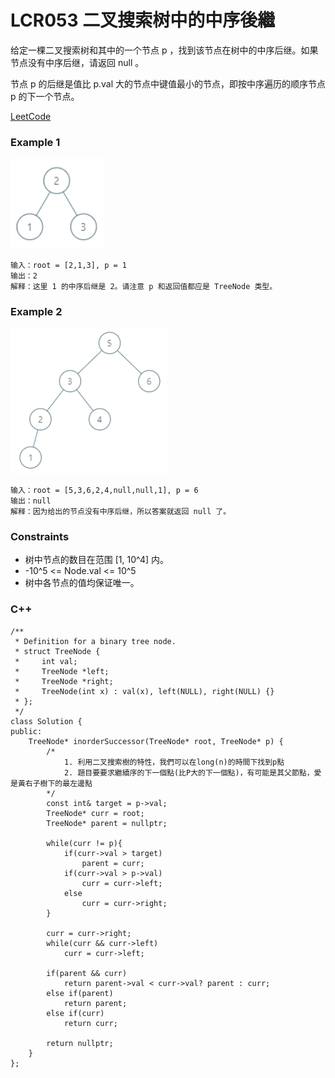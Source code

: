 # LCR053 二叉搜索树中的中序後繼

给定一棵二叉搜索树和其中的一个节点 p ，找到该节点在树中的中序后继。如果节点没有中序后继，请返回 null 。

节点 p 的后继是值比 p.val 大的节点中键值最小的节点，即按中序遍历的顺序节点 p 的下一个节点。
 
[LeetCode](https://leetcode.cn/problems/P5rCT8/)

### Example 1

<img src="img/lcr053_1.png" width = "150"/>

```
输入：root = [2,1,3], p = 1
输出：2
解释：这里 1 的中序后继是 2。请注意 p 和返回值都应是 TreeNode 类型。
```

### Example 2

<img src="img/lcr053_2.png" width = "250"/>

```
输入：root = [5,3,6,2,4,null,null,1], p = 6
输出：null
解释：因为给出的节点没有中序后继，所以答案就返回 null 了。
```

### Constraints

* 树中节点的数目在范围 [1, 10^4] 内。
* -10^5 <= Node.val <= 10^5
* 树中各节点的值均保证唯一。

### C++ 

```
/**
 * Definition for a binary tree node.
 * struct TreeNode {
 *     int val;
 *     TreeNode *left;
 *     TreeNode *right;
 *     TreeNode(int x) : val(x), left(NULL), right(NULL) {}
 * };
 */
class Solution {
public:
    TreeNode* inorderSuccessor(TreeNode* root, TreeNode* p) {
        /*
            1. 利用二叉搜索樹的特性，我們可以在long(n)的時間下找到p點
            2. 題目要要求繼續序的下一個點(比P大的下一個點)，有可能是其父節點，愛是黃右子樹下的最左邊點
        */
        const int& target = p->val;
        TreeNode* curr = root;
        TreeNode* parent = nullptr;

        while(curr != p){
            if(curr->val > target)
                parent = curr;
            if(curr->val > p->val)
                curr = curr->left;
            else
                curr = curr->right;
        }

        curr = curr->right;
        while(curr && curr->left)
            curr = curr->left;

        if(parent && curr)
            return parent->val < curr->val? parent : curr;
        else if(parent)
            return parent;
        else if(curr)
            return curr;

        return nullptr;        
    }
};
```